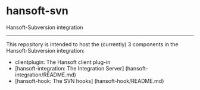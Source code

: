 hansoft-svn
===========

Hansoft-Subversion integration

---
This repository is intended to host the (currently) 3 components in the Hansoft-Subversion integration:
- clientplugin: The Hansoft client plug-in
- [hansoft-integration: The Integration Server] (hansoft-integration/README.md)
- [hansoft-hook: The SVN hooks] (hansoft-hook/README.md)
 

